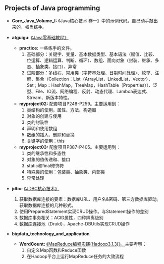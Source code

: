 ## Projects of Java programming

- **Core_Java_Volume_I:** 《Java核心技术 卷一》中的示例代码。自己动手敲出来的，权当练手。

- **atguigu:** [《Java零基础教程》](https://www.bilibili.com/video/BV1Kb411W75N)
    - **practice:** 一些练手的文件。
        1. 基础部分：关键字、变量、基本数据类型、基本语法（赋值、比较、位运算、逻辑运算、判断、循环）、数组、面向对象（封装、继承、多态、抽象类、接口）、异常
        2. 进阶部分：多线程、常用类（字符串处理、日期时间处理）、枚举、注解、集合（Collection：List（ArrayList，LinkedList，Vector），Set；Map：HashMap，TreeMap，HashTable（Properties））、泛型、File、IO流、网络编程、反射、动态代理、Lambda表达式、Stream、新版本特性。
    - **myproject02:** 配套项目P248-P259。主要运用到：
        1. 类结构的使用，属性、方法、构造器
        2. 对象的创建与使用
        3. 类的封装性
        4. 声明和使用数组
        5. 数组的插入、删除和替换
        6. 关键字的使用：this
    - **myproject03:** 配套项目P387-P405。主要运用到：
        1. 类的继承性和多态性
        2. 对象的值传递和、接口
        3. static和final修饰符
        4. 特殊类的使用：包装类、抽象类、内部类
        5. 异常处理

- **jdbc:** [《JDBC核心技术》](https://www.bilibili.com/video/BV1eJ411c7rf)
    1. 获取数据库连接的要素：数据库URL、用户名&密码、第三方数据库驱动。获取数据库连接的几种形式。
    2. 使用PreparedStatement实现CRUD操作。与Statement操作的差别
    3. 数据库事务相关：ACID属性，四种隔离级别
    4. 数据库连接池（Druid），Apache-DBUtils实现CRUD操作

- **bigdata_technology_and_application**
    - **WordCount:** [《MapReduce编程实践(Hadoop3.1.3)》。](http://dblab.xmu.edu.cn/blog/2481-2/)主要考察：
        1. 自定义Map函数和Reduce函数
        2. 在Hadoop平台上运行MapReduce任务的大致流程